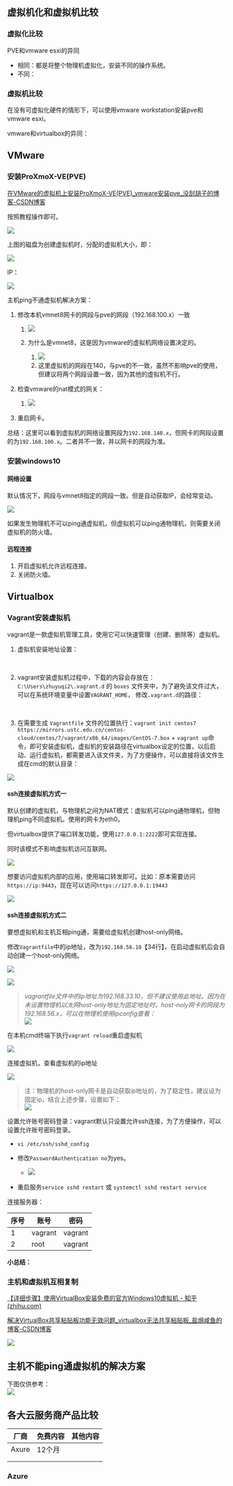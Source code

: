 ## 虚拟机化和虚拟机比较

### 虚拟化比较

PVE和vmware esxi的异同

- 相同：都是将整个物理机虚拟化，安装不同的操作系统。
- 不同：

### 虚拟机比较

在没有可虚拟化硬件的情形下，可以使用vmware workstation安装pve和vmware esxi。

vmware和virtualbox的异同：

## VMware

### 安装ProXmoX-VE(PVE)

[在VMware的虚拟机上安装ProXmoX-VE(PVE)_vmware安装pve_没刮胡子的博客-CSDN博客](https://blog.csdn.net/somken/article/details/113735401?ydreferer=aHR0cHM6Ly9jbi5iaW5nLmNvbS8=)

按照教程操作即可。

![](attachments/2023-06-25.png)

上图的磁盘为创建虚拟机时，分配的虚拟机大小，即：

![](attachments/2023-06-25-1.png)

IP：

![](attachments/2023-06-25-2.png)

主机ping不通虚拟机解决方案：

1. 修改本机vmnet8网卡的网段与pve的网段（192.168.100.x）一致

   1. ![](attachments/2023-06-25-3.png)
   2. 为什么是vmnet8，这是因为vmware的虚拟机网络设置决定的。

      1. ![](attachments/2023-06-25-4.png)
      2. 这里虚拟机的网段在140，与pve的不一致，虽然不影响pve的使用，但建议将两个网段设置一致，因为其他的虚拟机不行。


2. 检查vmware的nat模式的网关：

   1. ![](attachments/2023-07-30.png)

3. 重启网卡。

总结：这里可以看到虚拟机的网络设置网段为`192.168.140.x`，但网卡的网段设置的为`192.168.100.x`。二者并不一致，并以网卡的网段为准。

### 安装windows10

#### 网络设置

默认情况下，网段与vmnet8指定的网段一致。但是自动获取IP，会经常变动。

![](attachments/2023-07-08.png)

如果发生物理机不可以ping通虚拟机，但虚拟机可以ping通物理机，则需要关闭虚拟机的防火墙。

#### 远程连接

1. 开启虚拟机允许远程连接。
2. 关闭防火墙。

## Virtualbox

### Vagrant安装虚拟机

vagrant是一款虚拟机管理工具，使用它可以快速管理（创建、删除等）虚拟机。

1. 虚拟机安装地址设置：

<br/>

2. vagrant安装虚拟机过程中，下载的内容会存放在：`C:\Users\zhuyuqi2\.vagrant.d` 的 `boxes` 文件夹中，为了避免该文件过大，可以在系统环境变量中设置`VAGRANT_HOME`， 修改`.vagrant.d`的路径：

<br/>

3. 在需要生成 `Vagrantfile` 文件的位置执行：`vagrant init centos7 https://mirrors.ustc.edu.cn/centos-cloud/centos/7/vagrant/x86_64/images/CentOS-7.box` + `vagrant up`命令，即可安装虚拟机，虚拟机的安装路径在virtualbox设定的位置，以后启动、运行虚拟机，都需要进入该文件夹，为了方便操作，可以直接将该文件生成在cmd的默认目录：

![](attachments/2023-05-21-2.png)

#### ssh连接虚拟机方式一

默认创建的虚拟机，与物理机之间为NAT模式：虚拟机可以ping通物理机，但物理机ping不同虚拟机。使用的网卡为eth0。

但virtualbox提供了端口转发功能，使用`127.0.0.1:2222`即可实现连接。

同时该模式不影响虚拟机访问互联网。

![](attachments/2023-08-11.png)

想要访问虚拟机内部的应用，使用端口转发即可。比如：原本需要访问`https://ip:9443`，现在可以访问`https://127.0.0.1:19443`

![](attachments/2023-08-11-3.png)

#### ssh连接虚拟机方式二

要想虚拟机和主机互相ping通，需要给虚拟机创建host-only网络。

修改`Vagrantfile`中的ip地址，改为`192.168.56.10`【34行】，在启动虚拟机后会自动创建一个host-only网络。

![](https://cdn.nlark.com/yuque/0/2022/png/1604140/1659017524913-55f5589d-4f88-4746-aa4e-e00c74ffc7d8.png)

![](attachments/2023-08-11-1.png)

> *vagrantfile文件中的ip地址为192.168.33.10，但不建议使用此地址。因为在未设置物理机以太网host-only地址为固定地址时，host-noly网卡的网段为192.168.56.x，可以在物理机使用ipconfig查看：*  
![](attachments/2023-08-11-2.png)

在本机cmd终端下执行`vagrant reload`重启虚拟机

![](https://cdn.nlark.com/yuque/0/2022/png/1604140/1659017727328-1db4e07c-f275-46ac-b3fd-51a698256496.png)

连接虚拟机，查看虚拟机的ip地址

![](https://cdn.nlark.com/yuque/0/2022/png/1604140/1659017816117-bfb71424-6207-439a-9c2f-a456072e0463.png)

> 注：物理机的host-only网卡是自动获取ip地址的，为了稳定性，建议设为固定ip，结合上述步骤，设置如下：  
![](attachments/2023-08-05.png)

设置允许账号密码登录：vagrant默认只设置允许ssh连接，为了方便操作，可以设置允许账号密码登录。

- `vi /etc/ssh/sshd_config`
- 修改`PasswordAuthentication no`为yes。

  - ![](https://cdn.nlark.com/yuque/0/2022/png/1604140/1666755249804-a0666161-fbfd-49a8-8250-3f3ecdbb4a72.png)

- 重启服务`service sshd restart` 或 `systemctl sshd restart service`

连接服务器：

| 序号 | 账号    | 密码    |
| ---- | ------- | ------- |
| 1    | vagrant | vagrant |
| 2    | root    | vagrant |

**小总结：**

### 主机和虚拟机互相复制

[【详细步骤】使用VirtualBox安装免费的官方Windows10虚拟机 - 知乎 (zhihu.com)](https://zhuanlan.zhihu.com/p/184204996)

[解决VirtualBox共享粘贴板功能无效问题_virtualbox无法共享粘贴板_盐焗咸鱼的博客-CSDN博客](https://blog.csdn.net/qq_33215865/article/details/88916461)

![](attachments/2023-05-29.png)

## 主机不能ping通虚拟机的解决方案

下图仅供参考：  
![](attachments/2023-06-01.png)

## 各大云服务商产品比较

| 厂商  | 免费内容 | 其他内容 |
| ----- | -------- | -------- |
| Axure | 12个月   |          |
|       |          |          |
|       |          |          |

### Azure